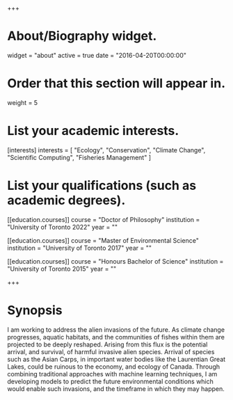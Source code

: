 +++
# About/Biography widget.
widget = "about"
active = true
date = "2016-04-20T00:00:00"

# Order that this section will appear in.
weight = 5

# List your academic interests.
[interests]
  interests = [
    "Ecology",
    "Conservation",
    "Climate Change",
    "Scientific Computing",
    "Fisheries Management"
  ]

# List your qualifications (such as academic degrees).
[[education.courses]]
  course = "Doctor of Philosophy"
  institution = "University of Toronto 2022"
  year = ""

[[education.courses]]
  course = "Master of Environmental Science"
  institution = "University of Toronto 2017"
  year = ""

[[education.courses]]
  course = "Honours Bachelor of Science"
  institution = "University of Toronto 2015"
  year = ""

+++

# Synopsis

I am working to address the alien invasions of the future. As climate change progresses, aquatic habitats, and the communities of fishes within them are projected to be deeply reshaped. Arising from this flux is the potential arrival, and survival, of harmful invasive alien species. Arrival of species such as the Asian Carps, in important water bodies like the Laurentian Great Lakes, could be ruinous to the economy, and ecology of Canada. Through combining traditional approaches with machine learning techniques, I am developing models to predict the future environmental conditions which would enable such invasions, and the timeframe in which they may happen.

